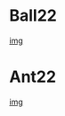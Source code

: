 # Ball22
[img](https://cdn.discordapp.com/attachments/920404428706680832/1033278289785135194/unknown.png)

# Ant22
[img](https://cdn.discordapp.com/attachments/920404428706680832/1033278376791781426/unknown.png)